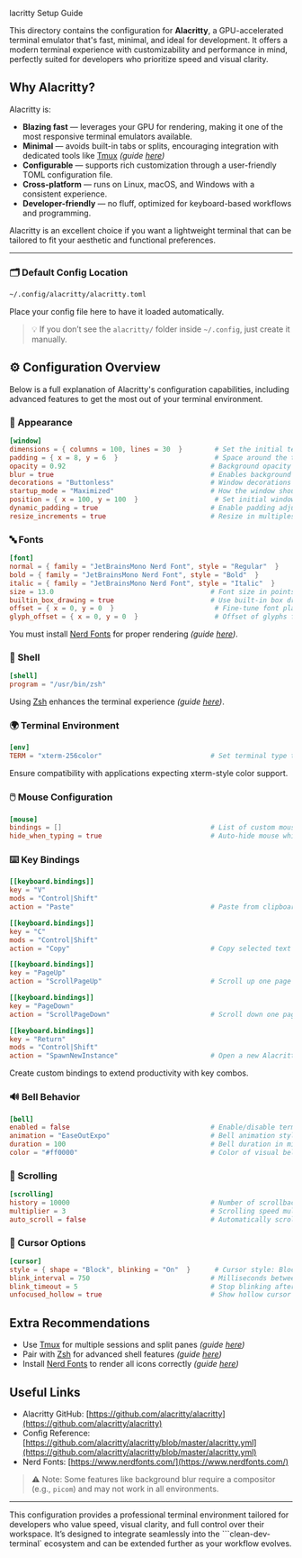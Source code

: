 lacritty Setup Guide

This directory contains the configuration for **Alacritty**, a GPU-accelerated terminal emulator that's fast, minimal, and ideal for development. It offers a modern terminal experience with customizability and performance in mind, perfectly suited for developers who prioritize speed and visual clarity.

## Why Alacritty?

Alacritty is:
- **Blazing fast** — leverages your GPU for rendering, making it one of the most responsive terminal emulators available.
- **Minimal** — avoids built-in tabs or splits, encouraging integration with dedicated tools like [Tmux](../tmux) *(guide [here](../tmux/README.md))*
- **Configurable** — supports rich customization through a user-friendly TOML configuration file.
- **Cross-platform** — runs on Linux, macOS, and Windows with a consistent experience.
- **Developer-friendly** — no fluff, optimized for keyboard-based workflows and programming.

Alacritty is an excellent choice if you want a lightweight terminal that can be tailored to fit your aesthetic and functional preferences.

---

### 🗂 Default Config Location
```bash
~/.config/alacritty/alacritty.toml
```
Place your config file here to have it loaded automatically.

> 💡 If you don’t see the `alacritty/` folder inside `~/.config`, just create it manually.

## ⚙️ Configuration Overview

Below is a full explanation of Alacritty's configuration capabilities, including advanced features to get the most out of your terminal environment.

### 🌈 Appearance
```toml
[window]
dimensions = { columns = 100, lines = 30  }        # Set the initial terminal size (in cells)
padding = { x = 8, y = 6  }                        # Space around the terminal content
opacity = 0.92                                    # Background opacity (1.0 = opaque)
blur = true                                       # Enables background blur if supported by the compositor
decorations = "Buttonless"                        # Window decorations (full, none, or buttonless)
startup_mode = "Maximized"                        # How the window should appear initially
position = { x = 100, y = 100  }                   # Set initial window position (optional)
dynamic_padding = true                            # Enable padding adjustment for dynamic resizing
resize_increments = true                          # Resize in multiples of character cells
```

### 🔤 Fonts
```toml
[font]
normal = { family = "JetBrainsMono Nerd Font", style = "Regular"  }
bold = { family = "JetBrainsMono Nerd Font", style = "Bold"  }
italic = { family = "JetBrainsMono Nerd Font", style = "Italic"  }
size = 13.0                                       # Font size in points
builtin_box_drawing = true                        # Use built-in box drawing characters
offset = { x = 0, y = 0  }                         # Fine-tune font placement
glyph_offset = { x = 0, y = 0  }                   # Offset of glyphs for better alignment
```
You must install [Nerd Fonts](../fonts) for proper rendering *(guide [here](../fonts/README.md))*.

### 🐚 Shell
```toml
[shell]
program = "/usr/bin/zsh"
```
Using [Zsh](../zsh) enhances the terminal experience *(guide [here](../zsh/README.md))*.

### 🌍 Terminal Environment
```toml
[env]
TERM = "xterm-256color"                           # Set terminal type to support 256 colors
```
Ensure compatibility with applications expecting xterm-style color support.

### 🖱️ Mouse Configuration
```toml
[mouse]
bindings = []                                     # List of custom mouse event bindings
hide_when_typing = true                           # Auto-hide mouse while typing
```

### ⌨️ Key Bindings
```toml
[[keyboard.bindings]]
key = "V"
mods = "Control|Shift"
action = "Paste"                                  # Paste from clipboard using Ctrl+Shift+V

[[keyboard.bindings]]
key = "C"
mods = "Control|Shift"
action = "Copy"                                   # Copy selected text using Ctrl+Shift+C

[[keyboard.bindings]]
key = "PageUp"
action = "ScrollPageUp"                           # Scroll up one page

[[keyboard.bindings]]
key = "PageDown"
action = "ScrollPageDown"                         # Scroll down one page

[[keyboard.bindings]]
key = "Return"
mods = "Control|Shift"
action = "SpawnNewInstance"                       # Open a new Alacritty window with Ctrl+Shift+Enter

```
Create custom bindings to extend productivity with key combos.

### 🔊 Bell Behavior
```toml
[bell]
enabled = false                                   # Enable/disable terminal bell
animation = "EaseOutExpo"                         # Bell animation style (optional)
duration = 100                                    # Bell duration in milliseconds
color = "#ff0000"                                 # Color of visual bell (if enabled)
```

### 🧱 Scrolling
```toml
[scrolling]
history = 10000                                   # Number of scrollback lines to retain
multiplier = 3                                    # Scrolling speed multiplier
auto_scroll = false                               # Automatically scroll to bottom when output is received
```

### 🔧 Cursor Options
```toml
[cursor]
style = { shape = "Block", blinking = "On"  }      # Cursor style: Block, Underline, Beam
blink_interval = 750                              # Milliseconds between blinks
blink_timeout = 5                                 # Stop blinking after inactivity (in seconds)
unfocused_hollow = true                           # Show hollow cursor when window is unfocused
```

## Extra Recommendations

- Use [Tmux](../tmux) for multiple sessions and split panes *(guide [here](../tmux/README.md))*
- Pair with [Zsh](../zsh) for advanced shell features *(guide [here](../zsh/README.md))*
- Install [Nerd Fonts](../fonts) to render all icons correctly *(guide [here](../fonts/README.md))*

## Useful Links

- Alacritty GitHub: [https://github.com/alacritty/alacritty](https://github.com/alacritty/alacritty)
- Config Reference: [https://github.com/alacritty/alacritty/blob/master/alacritty.yml](https://github.com/alacritty/alacritty/blob/master/alacritty.yml)
- Nerd Fonts: [https://www.nerdfonts.com/](https://www.nerdfonts.com/)

> ⚠️ Note: Some features like background blur require a compositor (e.g., `picom`) and may not work in all environments.

---

This configuration provides a professional terminal environment tailored for developers who value speed, visual clarity, and full control over their workspace. It’s designed to integrate seamlessly into the ```clean-dev-terminal` ecosystem and can be extended further as your workflow evolves.
